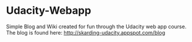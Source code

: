# Udacity-Webapp
Simple Blog and Wiki created for fun through the Udacity web app course.
The blog is found here: http://skarding-udacity.appspot.com/blog
